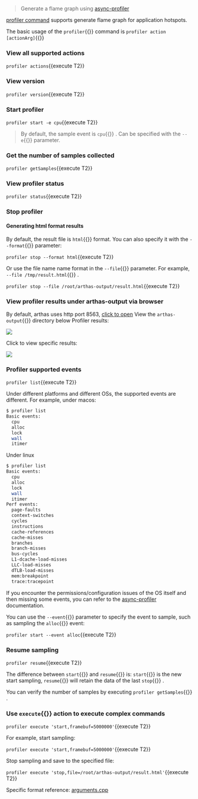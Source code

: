 > Generate a flame graph using [async-profiler](https://github.com/jvm-profiling-tools/async-profiler)

[profiler command](https://arthas.aliyun.com/en/doc/profiler.html) supports generate flame graph for application hotspots.

The basic usage of the `profiler`{{}} command is `profiler action [actionArg]`{{}}

### View all supported actions

`profiler actions`{{execute T2}}

### View version

`profiler version`{{execute T2}}

### Start profiler

`profiler start -e cpu`{{execute T2}}

> By default, the sample event is `cpu`{{}} . Can be specified with the `--e`{{}} parameter.

### Get the number of samples collected

`profiler getSamples`{{execute T2}}

### View profiler status

`profiler status`{{execute T2}}

### Stop profiler

#### Generating html format results

By default, the result file is `html`{{}} format. You can also specify it with the `--format`{{}} parameter:

`profiler stop --format html`{{execute T2}}

Or use the file name name format in the `--file`{{}} parameter. For example, `--file /tmp/result.html`{{}} .

`profiler stop --file /root/arthas-output/result.html`{{execute T2}}

### View profiler results under arthas-output via browser

By default, arthas uses http port 8563, [click to open]({{TRAFFIC_HOST1_8563}}/arthas-output/) View the `arthas-output`{{}} directory below Profiler results:

![](https://arthas.aliyun.com/doc/_images/arthas-output.jpg)

Click to view specific results:

![](https://arthas.aliyun.com/doc/_images/arthas-output-svg.jpg)

### Profiler supported events

`profiler list`{{execute T2}}

Under different platforms and different OSs, the supported events are different. For example, under macos:

```bash
$ profiler list
Basic events:
  cpu
  alloc
  lock
  wall
  itimer
```

Under linux

```bash
$ profiler list
Basic events:
  cpu
  alloc
  lock
  wall
  itimer
Perf events:
  page-faults
  context-switches
  cycles
  instructions
  cache-references
  cache-misses
  branches
  branch-misses
  bus-cycles
  L1-dcache-load-misses
  LLC-load-misses
  dTLB-load-misses
  mem:breakpoint
  trace:tracepoint
```

If you encounter the permissions/configuration issues of the OS itself and then missing some events, you can refer to the [async-profiler](https://github.com/jvm-profiling-tools/async-profiler) documentation.

You can use the `--event`{{}} parameter to specify the event to sample, such as sampling the `alloc`{{}} event:

`profiler start --event alloc`{{execute T2}}

### Resume sampling

`profiler resume`{{execute T2}}

The difference between `start`{{}} and `resume`{{}} is: `start`{{}} is the new start sampling, `resume`{{}} will retain the data of the last `stop`{{}} .

You can verify the number of samples by executing `profiler getSamples`{{}} .

### Use `execute`{{}} action to execute complex commands

`profiler execute 'start,framebuf=5000000'`{{execute T2}}

For example, start sampling:

`profiler execute 'start,framebuf=5000000'`{{execute T2}}

Stop sampling and save to the specified file:

`profiler execute 'stop,file=/root/arthas-output/result.html'`{{execute T2}}

Specific format reference: [arguments.cpp](https://github.com/jvm-profiling-tools/async-profiler/blob/v2.5/src/arguments.cpp#L50)
